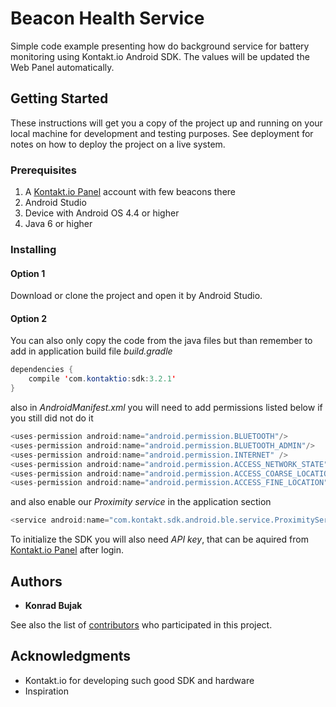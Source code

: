 # Beacon Health Service

Simple code example presenting how do background service for battery monitoring using Kontakt.io Android SDK.
The values will be updated the Web Panel automatically.

## Getting Started

These instructions will get you a copy of the project up and running on your local machine for development and testing purposes. See deployment for notes on how to deploy the project on a live system.

### Prerequisites

1. A [Kontakt.io Panel](https://panel.kontakt.io/signin) account with few beacons there
2. Android Studio
3. Device with Android OS 4.4 or higher
4. Java 6 or higher

### Installing

#### Option 1

Download or clone the project and open it by Android Studio.

#### Option 2

You can also only copy the code from the java files but than remember to add in application build file *build.gradle*

```java
dependencies {
    compile 'com.kontaktio:sdk:3.2.1'
}
```

also in *AndroidManifest.xml* you will need to add permissions listed below if you still did not do it

```java
<uses-permission android:name="android.permission.BLUETOOTH"/>
<uses-permission android:name="android.permission.BLUETOOTH_ADMIN"/>
<uses-permission android:name="android.permission.INTERNET" />
<uses-permission android:name="android.permission.ACCESS_NETWORK_STATE"/>
<uses-permission android:name="android.permission.ACCESS_COARSE_LOCATION"/>
<uses-permission android:name="android.permission.ACCESS_FINE_LOCATION"/>
```

and also enable our *Proximity service* in the application section

```java
<service android:name="com.kontakt.sdk.android.ble.service.ProximityService" android:exported="false"/>
```

To initialize the SDK you will also need *API key*, that can be aquired from [Kontakt.io Panel](https://panel.kontakt.io/signin) after login.

## Authors

* **Konrad Bujak**

See also the list of [contributors](https://github.com/konradkontakt/ExtendedAndroidSDKSample/graphs/contributors) who participated in this project.

## Acknowledgments

* Kontakt.io for developing such good SDK and hardware
* Inspiration
